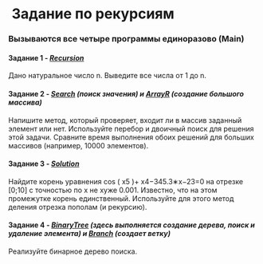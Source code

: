 #  Задание по рекурсиям

### Вызываются все четыре программы единоразово (Main)


#### Задание 1 - [_Recursion_](https://github.com/victorioustone/recursions/blob/master/src/com/company/Recursion.java)
Дано натуральное число n. Выведите все числа от 1 до n.

#### Задание 2 - _[Search](https://github.com/victorioustone/recursions/blob/master/src/com/company/Search.java) (поиск значения) и [ArrayR](https://github.com/victorioustone/recursions/blob/master/src/com/company/ArrayR.java) (создание большого массива)_
Напишите метод, который проверяет, входит ли в массив заданный элемент или нет.
Используйте перебор и двоичный поиск для решения этой задачи. Сравните время
выполнения обоих решений для больших массивов (например, 10000 элементов).

#### Задание 3 - [_Solution_](https://github.com/victorioustone/recursions/blob/master/src/com/company/Solution.java)
Найдите корень уравнения cos ( x5 )+ x4−345.3∗x−23=0 на отрезке [0;10] с точностью по
x не хуже 0.001. Известно, что на этом промежутке корень единственный. Используйте для
этого метод деления отрезка пополам (и рекурсию).

#### Задание 4 - _[BinaryTree](https://github.com/victorioustone/recursions/blob/master/src/com/company/BinaryTree.java) (здесь выполняется создание дерева, поиск и удаление элемента) и [Branch](https://github.com/victorioustone/recursions/blob/master/src/com/company/Branch.java) (создает ветку)_
Реализуйте бинарное дерево поиска. 
